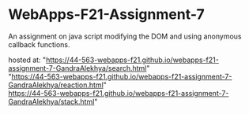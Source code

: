 # WebApps-F21-Assignment-7
An assignment on java script modifying the DOM and using anonymous callback functions.

hosted at: "https://44-563-webapps-f21.github.io/webapps-f21-assignment-7-GandraAlekhya/search.html"
<br>
"https://44-563-webapps-f21.github.io/webapps-f21-assignment-7-GandraAlekhya/reaction.html"
<br>
https://44-563-webapps-f21.github.io/webapps-f21-assignment-7-GandraAlekhya/stack.html"